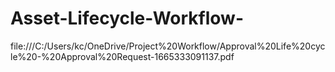 # Asset-Lifecycle-Workflow-

file:///C:/Users/kc/OneDrive/Project%20Workflow/Approval%20Life%20cycle%20-%20Approval%20Request-1665333091137.pdf
